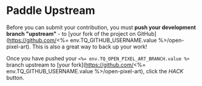 # Paddle Upstream

Before you can submit your contribution, you must __push your development branch "upstream"__ - to [your fork of the project on GitHub](https://github.com/<%= env.TQ_GITHUB_USERNAME.value %>/open-pixel-art). This is also a great way to back up your work!

Once you have pushed your `<%= env.TQ_OPEN_PIXEL_ART_BRANCH.value %>` branch upstream to [your fork](https://github.com/<%= env.TQ_GITHUB_USERNAME.value %>/open-pixel-art), click the *HACK* button.
